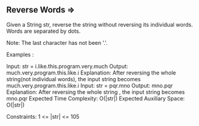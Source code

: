 Reverse Words  =>
-------------


Given a String str, reverse the string without reversing its individual words. Words are separated by dots.

Note: The last character has not been '.'. 

Examples :

Input: str = i.like.this.program.very.much
Output: much.very.program.this.like.i
Explanation: After reversing the whole string(not individual words), the input string becomes much.very.program.this.like.i
Input: str = pqr.mno
Output: mno.pqr
Explanation: After reversing the whole string , the input string becomes mno.pqr
Expected Time Complexity: O(|str|)
Expected Auxiliary Space: O(|str|)

Constraints:
1 <= |str| <= 105
